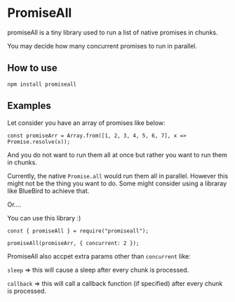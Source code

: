 # PromiseAll

promiseAll is a tiny library used to run a list of native promises in chunks.

You may decide how many concurrent promises to run in parallel.

## How to use

```
npm install promiseall
```

## Examples

Let consider you have an array of promises like below:

```
const promiseArr = Array.from([1, 2, 3, 4, 5, 6, 7], x => Promise.resolve(x));
```

And you do not want to run them all at once but rather you want to run them in chunks.

Currently, the native `Promise.all` would run them all in parallel. However this might not be the thing you want to do. Some might consider using a libraray like BlueBird to achieve that.

Or....

You can use this library :)

```
const { promiseAll } = require("promiseall");

promiseAll(promiseArr, { concurrent: 2 });
```

PromiseAll also accpet extra params other than `concurrent` like: 

`sleep` => this will cause a sleep after every chunk is processed.

`callback` => this will call a callback function (if specified) after every chunk is processed.

